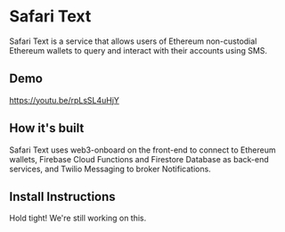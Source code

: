 # Safari Text

Safari Text is a service that allows users of Ethereum non-custodial Ethereum wallets to query and interact with their accounts using SMS.

## Demo
https://youtu.be/rpLsSL4uHjY


## How it's built

Safari Text uses web3-onboard on the front-end to connect to Ethereum wallets, Firebase Cloud Functions and Firestore Database as back-end services, and Twilio Messaging to broker Notifications.

## Install Instructions

Hold tight! We're still working on this.
